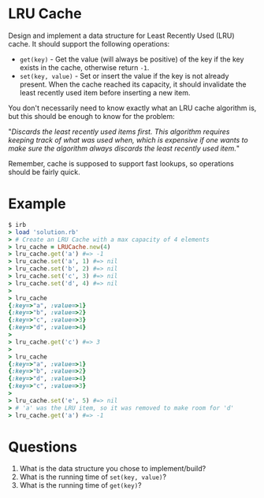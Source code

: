 # LRU Cache

Design and implement a data structure for Least Recently Used (LRU) cache. It should support the following operations: 

* `get(key)` - Get the value (will always be positive) of the key if the key exists in the cache, otherwise return `-1`.
* `set(key, value)` - Set or insert the value if the key is not already present. When the cache reached its capacity, it should invalidate the least recently used item before inserting a new item.

You don't necessarily need to know exactly what an LRU cache algorithm is, but this should be enough to know for the problem:

"*Discards the least recently used items first. This algorithm requires keeping track of what was used when, which is expensive if one wants to make sure the algorithm always discards the least recently used item.*"

Remember, cache is supposed to support fast lookups, so operations should be fairly quick.

# Example

```ruby
$ irb
> load 'solution.rb'
> # Create an LRU Cache with a max capacity of 4 elements
> lru_cache = LRUCache.new(4)
> lru_cache.get('a') #=> -1
> lru_cache.set('a', 1) #=> nil
> lru_cache.set('b', 2) #=> nil
> lru_cache.set('c', 3) #=> nil
> lru_cache.set('d', 4) #=> nil
>
> lru_cache
{:key=>"a", :value=>1}
{:key=>"b", :value=>2}
{:key=>"c", :value=>3}
{:key=>"d", :value=>4}
>
> lru_cache.get('c') #=> 3
>
> lru_cache
{:key=>"a", :value=>1}
{:key=>"b", :value=>2}
{:key=>"d", :value=>4}
{:key=>"c", :value=>3}
>
> lru_cache.set('e', 5) #=> nil
> # 'a' was the LRU item, so it was removed to make room for 'd'
> lru_cache.get('a') #=> -1
```

# Questions

1. What is the data structure you chose to implement/build?
2. What is the running time of `set(key, value)`?
3. What is the running time of `get(key)`?
